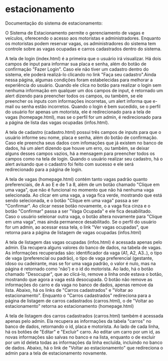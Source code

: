 # estacionamento
Documentação do sistema de estacionamento: 

<!-- Visão Geral:  -->
O Sistema de Estacionamento permite o gerenciamento de vagas e veículos, oferecendo o acesso aos motoristas e administradores. Enquanto os motoristas podem reservar vagas, os administradores do sistema tem controle sobre as vagas ocupadas e carros cadastrados dentro do sistema. 

<!-- TELA DE LOGIN:  -->
A tela de login (index.html) é a primeira que o usuário irá visualizar. Há dois campos de input para informar sua placa e senha, além do botão de confirmação "Fazer Login". Caso ele não tiver um cadastro dentro do sistema, ele poderá realizá-lo clicando no link "Faça seu cadastro".Ainda nessa página, algumas condições foram estabelecidas para melhorar a experiência do usuário. Quando ele clica no botão para realizar o login sem nenhuma informação em qualquer um dos campos de input, é retornado um alert dizendo para preencher todos os campos, ou também, se ele preencher os inputs com informações incorretas, um alert informa que e-mail ou senha estão incorretos. Quando o login é bem sucedido, se o perfil do usuário for apenas um motorista, ele é redirecionado para a tela de vagas (homepage.html), mas se o perfil for um admin, é redirecionado para a página de lista das vagas ocupadas (infos.html).

<!-- TELA DE CADASTRO:  -->
A tela de cadastro (cadastro.html) possui três campos de inputs para que o usuário informe seu nome, placa e senha, além do botão de confirmação. Caso ele preencha seus dados com infomações que já existem no banco de dados, há um alert dizendo que houve um erro, ou também, se deixar alguns desses campos vazios, há a mensagem para preencher todos os campos como na tela de login. Quando o usuário realizar seu cadastro, há o alert avisando que o cadastro foi feito com sucesso e ele será redirecionado para a página de login.

<!-- TELA DE VAGAS (ESTACIONAMENTO):  -->
A tela de vagas (homepage.html) contém tanto vagas padrão quanto preferenciais, de A ao E e de 1 a 8, além de um botão chamado "Clique em uma vaga", que não é funcional no momento que não há nenhuma vaga selecionada. Ao clicar em uma vaga, a vaga fica verde, mostrando que está sendo selecionada, e o botão "Clique em uma vaga" passa a ser "Confirmar". Ao clicar nesse botão novamente, o a vaga fica cinza e o botão "Confirmar" passa a ser "Vaga Ocupada" e ele fica desabilitado. Caso o usuário seleionar outra vaga, o botão altera novamente para "Clique em uma vaga", mas ainda permanece desabilitado. Se o perfil do usuário for um admin, ao acessar essa tela, o link "Ver vagas ocupadas", que retorna para a página de listagem de vagas ocupadas (infos.html)

<!-- TELA DE LISTAGEM DAS VAGAS OCUPADAS:  -->
A tela de listagem das vagas ocupadas (infos.html) é acessada apenas pelo admin. Ela recupera alguns valores do banco de dados, na tabela de vagas. As informações recuperadas são: identificador da vaga (A1, A2, A3..), o tipo de vaga (preferencial ou padrão), o tipo de vaga preferencial (gestante, idoso ou cadeirante, mas se for uma vaga padrão, o valor é nulo, mas na página é retornado como 'não') e o id do motorista. Ao lado, há o botão chamado "Desocupar", que  ao clicá-lo, remove a linha onde estava o botão, mostrando que agora a vaga está desocupada. O botão não remove as informações do carro e da vaga no banco de dados, apenas remove da lista. Abaixo, há os links de "Carros cadastrados" e "Voltar ao estacionamento". Enquanto o "Carros cadastrados" redireciona para a página de listagem de carros cadastrados (carros.html), o de "Voltar ao estacionamento" retorna ao estacionamento (homepage.html)

<!-- TELA DE LISTAGEM DOS CARROS CADASTRADOS:  -->
A tela de listagem dos carros cadastrados (carros.html) também é acessada apenas pelo admin. Ela recupera as informações da tabela "carros" no banco de dados, retornando o id, placa e motorista. Ao lado de cada linha, há os botões de "Editar" e "Excluir" carro. Ao editar um carro por um id, as novas informações são salvas no banco e na lista, enquanto o de excluir por um id deleta todas as informações da linha excluída, incluindo no banco de dados. Abaixo, há o link de "Voltar ao estacionamento" que redireciona o admin para a tela de estacionamento novamente.